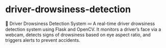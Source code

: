 # driver-drowsiness-detection
🚗 Driver Drowsiness Detection System 💤 A real-time driver drowsiness detection system using Flask and OpenCV. It monitors a driver’s face via a webcam, detects signs of drowsiness based on eye aspect ratio, and triggers alerts to prevent accidents.
